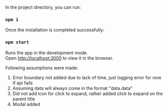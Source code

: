 In the project directory, you can run:

### `npm i`

Once the installation is completed successfully:

### `npm start`

Runs the app in the development mode.\
Open [http://localhost:3000](http://localhost:3000) to view it in the browser.

Following assumptions were made:

1. Error boundary not added due to lack of time, just logging error for now if api fails
2. Assuming data will always come in the format "data.data"
3. Did not add icon for click to expand, rather added click to expand on the parent title
4. Modal added
